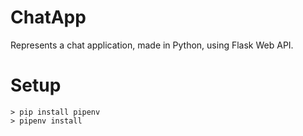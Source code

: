 # ChatApp
Represents a chat application, made in Python, using Flask Web API.<br>
# Setup
```shell
> pip install pipenv 
> pipenv install
```

